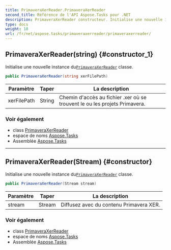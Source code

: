 ```yaml
---
title: PrimaveraXerReader.PrimaveraXerReader
second_title: Référence de l'API Aspose.Tasks pour .NET
description: PrimaveraXerReader constructeur. Initialise une nouvelle instance duPrimaveraXerReader classe.
type: docs
weight: 10
url: /fr/net/aspose.tasks/primaveraxerreader/primaveraxerreader/
---
```

## PrimaveraXerReader(string) {#constructor_1}

Initialise une nouvelle instance du[`PrimaveraXerReader`](../) classe.

```csharp
public PrimaveraXerReader(string xerFilePath)
```

| Paramètre | Taper | La description |
| --- | --- | --- |
| xerFilePath | String | Chemin d'accès au fichier .xer où se trouvent le ou les projets Primavera. |

### Voir également

* class [PrimaveraXerReader](../)
* espace de noms [Aspose.Tasks](../../primaveraxerreader/)
* Assemblée [Aspose.Tasks](../../../)

---

## PrimaveraXerReader(Stream) {#constructor}

Initialise une nouvelle instance du[`PrimaveraXerReader`](../) classe.

```csharp
public PrimaveraXerReader(Stream stream)
```

| Paramètre | Taper | La description |
| --- | --- | --- |
| stream | Stream | Diffusez avec du contenu Primavera XER. |

### Voir également

* class [PrimaveraXerReader](../)
* espace de noms [Aspose.Tasks](../../primaveraxerreader/)
* Assemblée [Aspose.Tasks](../../../)


